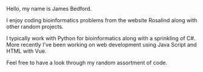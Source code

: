 Hello, my name is James Bedford.

I enjoy coding bioinformatics problems from the website Rosalind along with other random projects.

I typically work with Python for bioinformatics along with a sprinkling of C#.
More recently I've been working on web development using Java Script and HTML with Vue.

Feel free to have a look through my random assortment of code.
